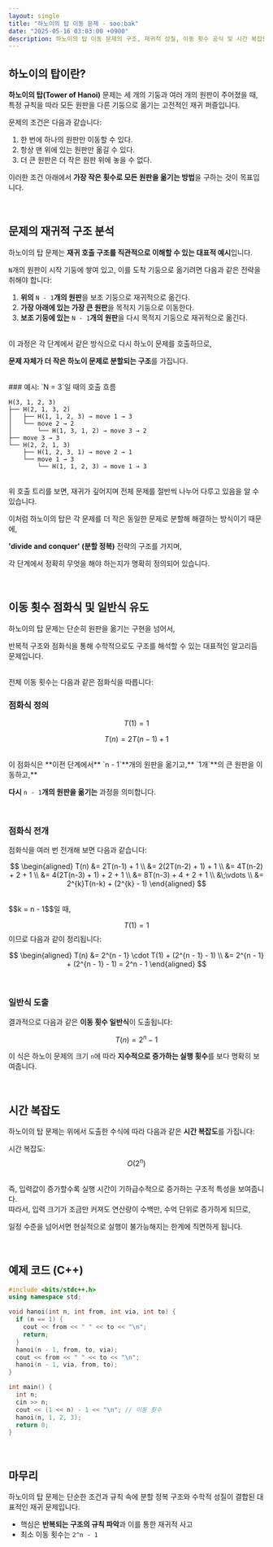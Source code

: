 ```yaml
---
layout: single
title: "하노이의 탑 이동 문제 - soo:bak"
date: "2025-05-16 03:03:00 +0900"
description: 하노이의 탑 이동 문제의 구조, 재귀적 성질, 이동 횟수 공식 및 시간 복잡도까지 단계적으로 분석한 글
---
```


## 하노이의 탑이란?

**하노이의 탑(Tower of Hanoi)** 문제는 세 개의 기둥과 여러 개의 원판이 주어졌을 때, 특정 규칙을 따라 모든 원판을 다른 기둥으로 옮기는 고전적인 재귀 퍼즐입니다.

문제의 조건은 다음과 같습니다:

1. 한 번에 하나의 원판만 이동할 수 있다.
2. 항상 맨 위에 있는 원판만 옮길 수 있다.
3. 더 큰 원판은 더 작은 원판 위에 놓을 수 없다.

이러한 조건 아래에서 **가장 작은 횟수로 모든 원판을 옮기는 방법**을 구하는 것이 목표입니다.

<br>

## 문제의 재귀적 구조 분석

하노이의 탑 문제는 **재귀 호출 구조를 직관적으로 이해할 수 있는 대표적 예시**입니다.

`N`개의 원판이 시작 기둥에 쌓여 있고, 이를 도착 기둥으로 옮기려면 다음과 같은 전략을 취해야 합니다:

1. **위의** `N - 1`**개의 원판**을 보조 기둥으로 재귀적으로 옮긴다.
2. **가장 아래에 있는 가장 큰 원판**을 목적지 기둥으로 이동한다.
3. **보조 기둥에 있는** `N - 1`**개의 원판**을 다시 목적지 기둥으로 재귀적으로 옮긴다.

<br>
이 과정은 각 단계에서 같은 방식으로 다시 하노이 문제를 호출하므로,

**문제 자체가 더 작은 하노이 문제로 분할되는 구조**를 가집니다.

<br>
### 예시: `N = 3`일 때의 호출 흐름

```
H(3, 1, 2, 3)
├── H(2, 1, 3, 2)
│   ├── H(1, 1, 2, 3) → move 1 → 3
│   └── move 2 → 2
│       └── H(1, 3, 1, 2) → move 3 → 2
├── move 3 → 3
└── H(2, 2, 1, 3)
    ├── H(1, 2, 3, 1) → move 2 → 1
    └── move 1 → 3
        └── H(1, 1, 2, 3) → move 1 → 3
```

<br>
위 호출 트리를 보면, 재귀가 깊어지며 전체 문제를 절반씩 나누어 다루고 있음을 알 수 있습니다. <br>

이처럼 하노이의 탑은 각 문제를 더 작은 동일한 문제로 분할해 해결하는 방식이기 때문에,

**'divide and conquer' (분할 정복)** 전략의 구조를 가지며,

각 단계에서 정확히 무엇을 해야 하는지가 명확히 정의되어 있습니다.

<br>

## 이동 횟수 점화식 및 일반식 유도

하노이의 탑 문제는 단순히 원판을 옮기는 구현을 넘어서,

반복적 구조와 점화식을 통해 수학적으로도 구조를 해석할 수 있는 대표적인 알고리듬 문제입니다.

<br>
전체 이동 횟수는 다음과 같은 점화식을 따릅니다:

<br>

### 점화식 정의

$$T(1) = 1$$

$$T(n) = 2T(n-1) + 1$$

<br>
이 점화식은 **이전 단계에서** `n - 1`**개의 원판을 옮기고,** `1개`**의 큰 원판을 이동하고,**

**다시** `n - 1`**개의 원판을 옮기는** 과정을 의미합니다.

<br>

### 점화식 전개

점화식을 여러 번 전개해 보면 다음과 같습니다:

$$
\begin{aligned}
T(n) &= 2T(n-1) + 1 \\
     &= 2(2T(n-2) + 1) + 1 \\
     &= 4T(n-2) + 2 + 1 \\
     &= 4(2T(n-3) + 1) + 2 + 1 \\
     &= 8T(n-3) + 4 + 2 + 1 \\
     &\;\vdots \\
     &= 2^{k}T(n-k) + (2^{k} - 1)
\end{aligned}
$$

<br>
$$k = n - 1$$일 때,

$$T(1) = 1$$이므로 다음과 같이 정리됩니다:

$$
\begin{aligned}
T(n) &= 2^{n - 1} \cdot T(1) + (2^{n - 1} - 1) \\
     &= 2^{n - 1} + (2^{n - 1} - 1) = 2^n - 1
\end{aligned}
$$

<br>

### 일반식 도출

결과적으로 다음과 같은 **이동 횟수 일반식**이 도출됩니다:

$$
T(n) = 2^n - 1
$$

이 식은 하노이 문제의 크기 `n`에 따라 **지수적으로 증가하는 실행 횟수**를 보다 명확히 보여줍니다.

<br>

## 시간 복잡도

하노이의 탑 문제는 위에서 도출한 수식에 따라 다음과 같은 **시간 복잡도**를 가집니다:

시간 복잡도: $$O(2^n)$$

<br>
즉, 입력값이 증가할수록 실행 시간이 기하급수적으로 증가하는 구조적 특성을 보여줍니다.

<br>
따라서, 입력 크기가 조금만 커져도 연산량이 수백만, 수억 단위로 증가하게 되므로,

일정 수준을 넘어서면 현실적으로 실행이 불가능해지는 한계에 직면하게 됩니다.

<br>

## 예제 코드 (C++)

```cpp
#include <bits/stdc++.h>
using namespace std;

void hanoi(int n, int from, int via, int to) {
  if (n == 1) {
    cout << from << " " << to << "\n";
    return;
  }
  hanoi(n - 1, from, to, via);
  cout << from << " " << to << "\n";
  hanoi(n - 1, via, from, to);
}

int main() {
  int n;
  cin >> n;
  cout << (1 << n) - 1 << "\n"; // 이동 횟수
  hanoi(n, 1, 2, 3);
  return 0;
}
```

<br>

## 마무리

하노이의 탑 문제는 단순한 조건과 규칙 속에 분할 정복 구조와 수학적 성질이 결합된 대표적인 재귀 문제입니다.

* 핵심은 **반복되는 구조의 규칙 파악**과 이를 통한 재귀적 사고
* 최소 이동 횟수는 `2^n - 1`
